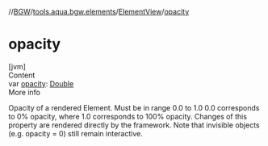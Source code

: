 //[BGW](../../../index.md)/[tools.aqua.bgw.elements](../index.md)/[ElementView](index.md)/[opacity](opacity.md)



# opacity  
[jvm]  
Content  
var [opacity](opacity.md): [Double](https://kotlinlang.org/api/latest/jvm/stdlib/kotlin/-double/index.html)  
More info  


Opacity of a rendered Element. Must be in range 0.0 to 1.0 0.0 corresponds to 0% opacity, where 1.0 corresponds to 100% opacity. Changes of this property are rendered directly by the framework. Note that invisible objects (e.g. opacity = 0) still remain interactive.

  



